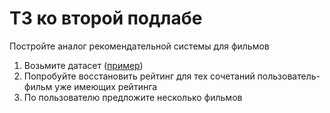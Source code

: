# ТЗ ко второй подлабе

Постройте аналог рекомендательной системы для фильмов

1. Возьмите датасет ([пример](https://www.kaggle.com/datasets/rounakbanik/the-movies-dataset?select=ratings_small.csv))
2. Попробуйте восстановить рейтинг для тех сочетаний пользователь-фильм yже имеющих рейтинга
3. По пользователю предложите несколько фильмов
